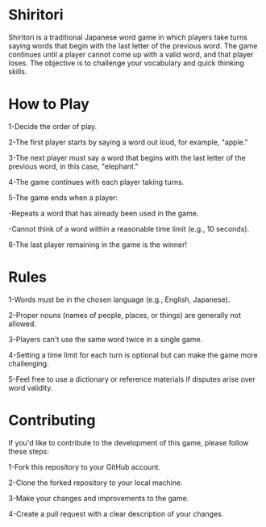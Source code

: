 # Shiritori
Shiritori is a traditional Japanese word game in which players take turns saying words that begin with the last letter of the previous word. The game continues until a player cannot come up with a valid word, and that player loses. The objective is to challenge your vocabulary and quick thinking skills.

# How to Play

1-Decide the order of play.

2-The first player starts by saying a word out loud, for example, "apple."

3-The next player must say a word that begins with the last letter of the previous word, in this case, "elephant."

4-The game continues with each player taking turns.

5-The game ends when a player:

-Repeats a word that has already been used in the game.

-Cannot think of a word within a reasonable time limit (e.g., 10 seconds).

6-The last player remaining in the game is the winner!

# Rules

1-Words must be in the chosen language (e.g., English, Japanese).

2-Proper nouns (names of people, places, or things) are generally not allowed.

3-Players can't use the same word twice in a single game.

4-Setting a time limit for each turn is optional but can make the game more challenging.

5-Feel free to use a dictionary or reference materials if disputes arise over word validity.

# Contributing

If you'd like to contribute to the development of this game, please follow these steps:

1-Fork this repository to your GitHub account.

2-Clone the forked repository to your local machine.

3-Make your changes and improvements to the game.

4-Create a pull request with a clear description of your changes.
